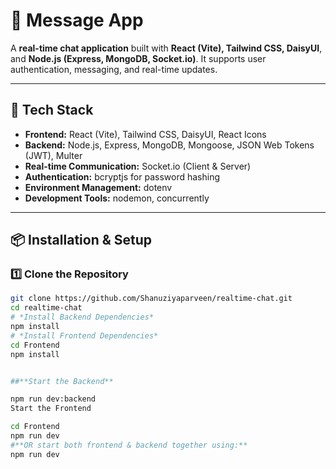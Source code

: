 # 💬 Message App

A **real-time chat application** built with **React (Vite), Tailwind CSS, DaisyUI**, and **Node.js (Express, MongoDB, Socket.io)**. It supports user authentication, messaging, and real-time updates.

---

## 🚀 Tech Stack

- **Frontend:** React (Vite), Tailwind CSS, DaisyUI, React Icons  
- **Backend:** Node.js, Express, MongoDB, Mongoose, JSON Web Tokens (JWT), Multer  
- **Real-time Communication:** Socket.io (Client & Server)  
- **Authentication:** bcryptjs for password hashing  
- **Environment Management:** dotenv  
- **Development Tools:** nodemon, concurrently  

---

## 📦 Installation & Setup

### **1️⃣ Clone the Repository**
```bash
git clone https://github.com/Shanuziyaparveen/realtime-chat.git
cd realtime-chat
# *Install Backend Dependencies*
npm install
# *Install Frontend Dependencies*
cd Frontend
npm install


##**Start the Backend**

npm run dev:backend
Start the Frontend

cd Frontend
npm run dev
#**OR start both frontend & backend together using:**
npm run dev